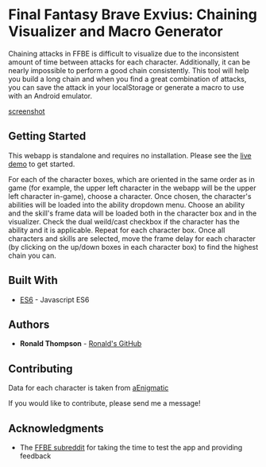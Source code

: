 # Final Fantasy Brave Exvius: Chaining Visualizer and Macro Generator

Chaining attacks in FFBE is difficult to visualize due to the inconsistent amount of time between attacks for each character.  Additionally, it can be nearly impossible to perform a good chain consistently.  This tool will help you build a long chain and when you find a great combination of attacks, you can save the attack in your localStorage or generate a macro to use with an Android emulator.

[screenshot](https://github.com/ronwthompson/ffbechaining/blob/master/screenshot.png)

## Getting Started

This webapp is standalone and requires no installation.  Please see the [live demo](http://ronwthompson.com/ffbechaining/index.html) to get started.

For each of the character boxes, which are oriented in the same order as in game (for example, the upper left character in the webapp will be the upper left character in-game), choose a character.  Once chosen, the character's abilities will be loaded into the ability dropdown menu.  Choose an ability and the skill's frame data will be loaded both in the character box and in the visualizer.  Check the dual weild/cast checkbox if the character has the ability and it is applicable.  Repeat for each character box.  Once all characters and skills are selected, move the frame delay for each character (by clicking on the up/down boxes in each character box) to find the highest chain you can.

## Built With

* [ES6](http://es6-features.org/) - Javascript ES6

## Authors

* **Ronald Thompson** - [Ronald's GitHub](https://github.com/ronwthompson)

## Contributing

Data for each character is taken from [aEnigmatic](https://github.com/aEnigmatic)

If you would like to contribute, please send me a message!

## Acknowledgments

* The [FFBE subreddit](https://www.reddit.com/r/FFBraveExvius/) for taking the time to test the app and providing feedback
